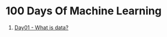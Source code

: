 # 100 Days Of Machine Learning

1. [Day01 - What is data?](https://github.com/nikendrashekhawat/100DaysOfML/blob/57b6c10051ded4df406fe8aa134ee0ef591aa1f2/Day01.ipynb)


